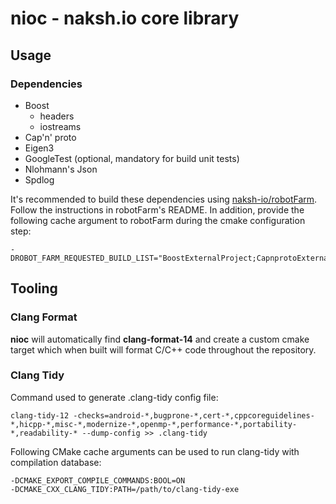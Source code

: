 # nioc - naksh.io core library

## Usage

### Dependencies
* Boost
  * headers
  * iostreams
* Cap'n' proto
* Eigen3
* GoogleTest (optional, mandatory for build unit tests)
* Nlohmann's Json
* Spdlog

It's recommended to build these dependencies using
[naksh-io/robotFarm](https://github.com/naksh-io/robotFarm). Follow the instructions in 
robotFarm's README. In addition, provide the following cache argument to robotFarm 
during the cmake configuration step:
```shell
-DROBOT_FARM_REQUESTED_BUILD_LIST="BoostExternalProject;CapnprotoExternalProject;Eigen3ExternalProject;GoogleTestExternalProject;NlohmannJsonExternalProject;SpdLogExternalProject"
```



## Tooling

### Clang Format
**nioc** will automatically find **clang-format-14** and create a custom cmake target
which when built will format C/C++ code throughout the repository.

### Clang Tidy
Command used to generate .clang-tidy config file:
```shell
clang-tidy-12 -checks=android-*,bugprone-*,cert-*,cppcoreguidelines-*,hicpp-*,misc-*,modernize-*,openmp-*,performance-*,portability-*,readability-* --dump-config >> .clang-tidy
```

Following CMake cache arguments can be used to run clang-tidy with
compilation database:
```shell
-DCMAKE_EXPORT_COMPILE_COMMANDS:BOOL=ON
-DCMAKE_CXX_CLANG_TIDY:PATH=/path/to/clang-tidy-exe
```
